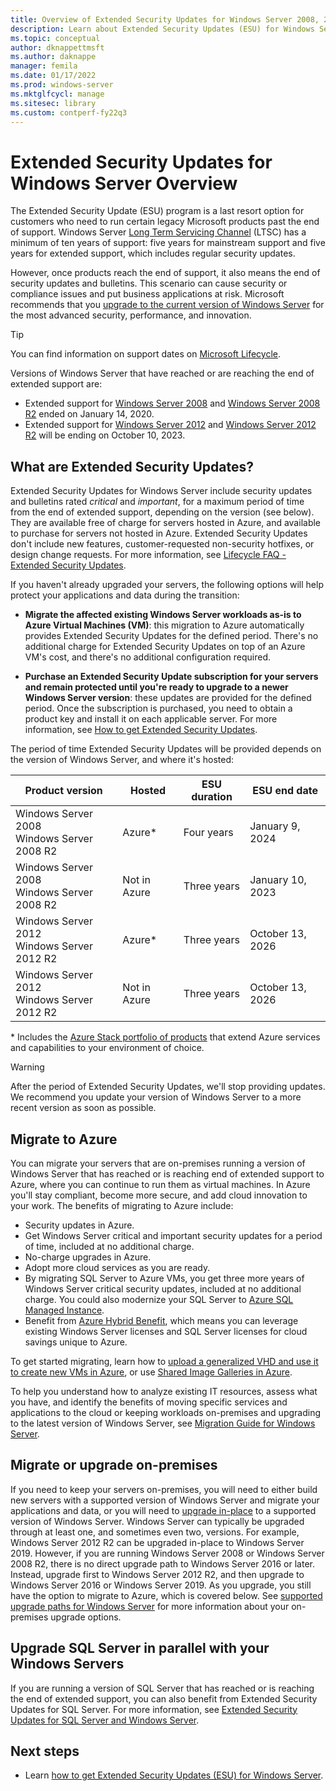 ```yaml
---
title: Overview of Extended Security Updates for Windows Server 2008, 2008 R2, 2012, and 2012 R2
description: Learn about Extended Security Updates (ESU) for Windows Server 2008, Windows Server 2008 R2, Windows Server 2012, and Windows Server 2012 R2, and how to upgrade on-premises servers or rehost to Azure.
ms.topic: conceptual
author: dknappettmsft
ms.author: daknappe
manager: femila
ms.date: 01/17/2022
ms.prod: windows-server
ms.mktglfcycl: manage
ms.sitesec: library
ms.custom: contperf-fy22q3
---
```


# Extended Security Updates for Windows Server Overview

The Extended Security Update (ESU) program is a last resort option for customers who need to run certain legacy Microsoft products past the end of support. Windows Server [Long Term Servicing Channel](servicing-channels-comparison.md) (LTSC) has a minimum of ten years of support: five years for mainstream support and five years for extended support, which includes regular security updates.

However, once products reach the end of support, it also means the end of security updates and bulletins. This scenario can cause security or compliance issues and put business applications at risk. Microsoft recommends that you [upgrade to the current version of Windows Server](install-upgrade-migrate.md) for the most advanced security, performance, and innovation.

> [!TIP]
> You can find information on support dates on [Microsoft Lifecycle](/lifecycle/products/).

Versions of Windows Server that have reached or are reaching the end of extended support are:

- Extended support for [Windows Server 2008](/lifecycle/products/windows-server-2008) and [Windows Server 2008 R2](/lifecycle/products/windows-server-2008-r2) ended on January 14, 2020.
- Extended support for [Windows Server 2012](/lifecycle/products/windows-server-2012) and [Windows Server 2012 R2](/lifecycle/products/windows-server-2012-r2) will be ending on October 10, 2023.

## What are Extended Security Updates?

Extended Security Updates for Windows Server include security updates and bulletins rated *critical* and *important*, for a maximum period of time from the end of extended support, depending on the version (see below). They are available free of charge for servers hosted in Azure, and available to purchase for servers not hosted in Azure. Extended Security Updates don't include new features, customer-requested non-security hotfixes, or design change requests. For more information, see [Lifecycle FAQ - Extended Security Updates](/lifecycle/faq/extended-security-updates).

If you haven't already upgraded your servers, the following options will help protect your applications and data during the transition:

- **Migrate the affected existing Windows Server workloads as-is to Azure Virtual Machines (VM)**: this migration to Azure automatically provides Extended Security Updates for the defined period. There's no additional charge for Extended Security Updates on top of an Azure VM's cost, and there's no additional configuration required.

- **Purchase an Extended Security Update subscription for your servers and remain protected until you're ready to upgrade to a newer Windows Server version**: these updates are provided for the defined period. Once the subscription is purchased, you need to obtain a product key and install it on each applicable server. For more information, see [How to get Extended Security Updates](extended-security-updates-deploy.md).

The period of time Extended Security Updates will be provided depends on the version of Windows Server, and where it's hosted:

| Product version | Hosted | ESU duration | ESU end date |
|--|--|--|--|
| Windows Server 2008<br />Windows Server 2008 R2 | Azure* | Four years | January 9, 2024 |
| Windows Server 2008<br />Windows Server 2008 R2 | Not in Azure | Three years | January 10, 2023 |
| Windows Server 2012<br />Windows Server 2012 R2 | Azure* | Three years | October 13, 2026 |
| Windows Server 2012<br />Windows Server 2012 R2 | Not in Azure | Three years | October 13, 2026 |

\* Includes the [Azure Stack portfolio of products](https://azure.microsoft.com/overview/azure-stack/) that extend Azure services and capabilities to your environment of choice.

> [!WARNING]
> After the period of Extended Security Updates, we'll stop providing updates. We recommend you update your version of Windows Server to a more recent version as soon as possible.

## Migrate to Azure

You can migrate your servers that are on-premises running a version of Windows Server that has reached or is reaching end of extended support to Azure, where you can continue to run them as virtual machines. In Azure you'll stay compliant, become more secure, and add cloud innovation to your work. The benefits of migrating to Azure include:

- Security updates in Azure.
- Get Windows Server critical and important security updates for a period of time, included at no additional charge.
- No-charge upgrades in Azure.
- Adopt more cloud services as you are ready.
- By migrating SQL Server to Azure VMs, you get three more years of Windows Server critical security updates, included at no additional charge. You could also modernize your SQL Server to [Azure SQL Managed Instance](/azure/azure-sql/managed-instance/sql-managed-instance-paas-overview).
- Benefit from [Azure Hybrid Benefit](https://azure.microsoft.com/pricing/hybrid-benefit/), which means you can leverage existing Windows Server licenses and SQL Server licenses for cloud savings unique to Azure.

To get started migrating, learn how to [upload a generalized VHD and use it to create new VMs in Azure](/azure/virtual-machines/windows/upload-generalized-managed), or use [Shared Image Galleries in Azure](/azure/virtual-machines/shared-image-galleries).

To help you understand how to analyze existing IT resources, assess what you have, and identify the benefits of moving specific services and applications to the cloud or keeping workloads on-premises and upgrading to the latest version of Windows Server, see [Migration Guide for Windows Server](https://go.microsoft.com/fwlink/?linkid=872689).

## Migrate or upgrade on-premises

If you need to keep your servers on-premises, you will need to either build new servers with a supported version of Windows Server and migrate your applications and data, or you will need to [upgrade in-place](install-upgrade-migrate.md) to a supported version of Windows Server. Windows Server can typically be upgraded through at least one, and sometimes even two, versions. For example, Windows Server 2012 R2 can be upgraded in-place to Windows Server 2019. However, if you are running Windows Server 2008 or Windows Server 2008 R2, there is no direct upgrade path to Windows Server 2016 or later. Instead, upgrade first to Windows Server 2012 R2, and then upgrade to Windows Server 2016 or Windows Server 2019. As you upgrade, you still have the option to migrate to Azure, which is covered below. See [supported upgrade paths for Windows Server](supported-upgrade-paths.md) for more information about your on-premises upgrade options.

## Upgrade SQL Server in parallel with your Windows Servers

If you are running a version of SQL Server that has reached or is reaching the end of extended support, you can also benefit from Extended Security Updates for SQL Server. For more information, see [Extended Security Updates for SQL Server and Windows Server](https://www.microsoft.com/windows-server/extended-security-updates).

## Next steps

- Learn [how to get Extended Security Updates (ESU) for Windows Server](extended-security-updates-deploy.md).
